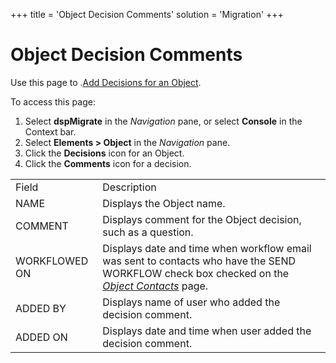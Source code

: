 +++
title = 'Object Decision Comments'
solution = 'Migration'
+++

# Object Decision Comments

<div class="use">

Use this page to .[Add Decisions for an
Object](../Use_Cases/Configure_Object.htm#Add2).

</div>

To access this page:

1.  Select <span style="font-weight: bold;">dspMigrate</span> in the
    <span style="font-style: italic;">Navigation</span> pane, or select
    <span style="font-weight: bold;">Console</span> in the Context bar.
2.  Select <span style="font-weight: bold;">Elements \> Object</span> in
    the <span style="font-style: italic;">Navigation</span> pane.
3.  Click the <span style="font-weight: bold;">Decisions</span> icon for
    an Object.
4.  Click the <span style="font-weight: bold;">Comments</span> icon for
    a
decision.

|               |                                                                                                                                                                                                           |
| ------------- | --------------------------------------------------------------------------------------------------------------------------------------------------------------------------------------------------------- |
| Field         | Description                                                                                                                                                                                               |
| NAME          | Displays the Object name.                                                                                                                                                                                 |
| COMMENT       | Displays comment for the Object decision, such as a question.                                                                                                                                             |
| WORKFLOWED ON | Displays date and time when workflow email was sent to contacts who have the SEND WORKFLOW check box checked on the <span style="font-style: italic;">[Object Contacts](Object_Contacts.htm)</span> page. |
| ADDED BY      | Displays name of user who added the decision comment.                                                                                                                                                     |
| ADDED ON      | Displays date and time when user added the decision comment.                                                                                                                                              |

